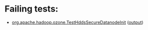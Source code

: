 # Failing tests: 

 * [org.apache.hadoop.ozone.TestHddsSecureDatanodeInit](hadoop-hdds/container-service/org.apache.hadoop.ozone.TestHddsSecureDatanodeInit.txt) ([output](hadoop-hdds/container-service/org.apache.hadoop.ozone.TestHddsSecureDatanodeInit-output.txt))
